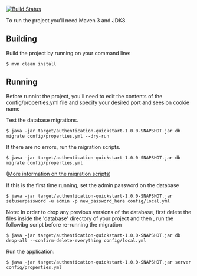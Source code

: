 [![Build Status](https://travis-ci.org/cgi-digital/CVLib.svg?branch=master)](https://travis-ci.org/cgi-digital/CVLib)

To run the project you'll need Maven 3 and JDK8.

## Building

Build the project by running on your command line:
```
$ mvn clean install
```

## Running

Before runnint the project, you'll need to edit the contents of the config/properties.yml file and specify your desired port and seesion cookie name

Test the database migrations.
```
$ java -jar target/authentication-quickstart-1.0.0-SNAPSHOT.jar db migrate config/properties.yml --dry-run
```

If there are no errors, run the migration scripts.
```
$ java -jar target/authentication-quickstart-1.0.0-SNAPSHOT.jar db migrate config/properties.yml
```

([More information on the migration scripts](http://www.dropwizard.io/0.9.2/docs/manual/migrations.html))

If this is the first time running, set the admin password on the database

```
$ java -jar target/authentication-quickstart-1.0.0-SNAPSHOT.jar setuserpassword -u admin -p new_password_here config/local.yml
```

Note:
In order to drop any previous versions of the database, first delete the files inside the 'database' directory of your project and then , run the followibg script before re-running the migration
```
$ java -jar target/authentication-quickstart-1.0.0-SNAPSHOT.jar db drop-all --confirm-delete-everything config/local.yml
```


Run the application:
```
$ java -jar target/authentication-quickstart-1.0.0-SNAPSHOT.jar server config/properties.yml
```

